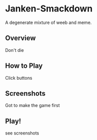# Janken-Smackdown
A degenerate mixture of weeb and meme.

## Overview
Don't die

## How to Play
Click buttons

## Screenshots
Got to make the game first

## Play!
see screenshots